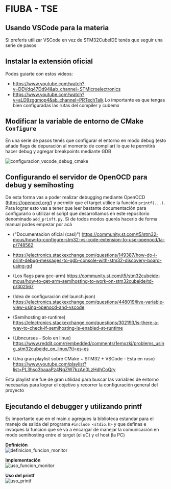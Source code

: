 # FIUBA - TSE
## Usando VSCode para la materia
Si preferis utilizar VSCode en vez de STM32CubeIDE tenés que seguir una serie de pasos

## Instalar la extensión oficial
Podes guiarte con estos videos:
- https://www.youtube.com/watch?v=DDVdq47Dd94&ab_channel=STMicroelectronics
- https://www.youtube.com/watch?v=aLD9zggmop4&ab_channel=PRTechTalk
Lo importante es que tengas bien configuradas las rutas del compiler y cubemx

## Modificar la variable de entorno de CMake `Configure`
En una serie de pasos tenés que configurar el entorno en modo debug (esto añade flags de depuración al momento de compilar)
lo que te permitirá hacer debug y agregar breakpoints mediante GDB

![configuracion_vscode_debug_cmake](https://github.com/user-attachments/assets/b5a7afa0-50f0-4265-86bb-b8645b45a178)

## Configurando el servidor de OpenOCD para debug y semihosting
De esta forma vas a poder realizar debugging mediante OpenOCD (https://openocd.org/) y permitir
que el target utilice la función `printf(...)`. 
Para lograr esto vas a tener que leer bastante documentación para configurarlo o utilizar el script 
que desarrollamos en este repositorio denominado `add_prinft.py`.
Si de todos modos querés hacerlo de forma manual podes empezar por acá 
- ("Documentacion oficial (casi)") https://community.st.com/t5/stm32-mcus/how-to-configure-stm32-vs-code-extension-to-use-openocd/ta-p/748562
- https://electronics.stackexchange.com/questions/149387/how-do-i-print-debug-messages-to-gdb-console-with-stm32-discovery-board-using-gd
- (Los flags para gcc-arm) https://community.st.com/t5/stm32cubeide-mcus/how-to-get-arm-semihosting-to-work-on-stm32cubeide/td-p/302567
- (Idea de configuración del launch.json) https://electronics.stackexchange.com/questions/448019/live-variable-view-using-openocd-and-vscode
- (Semihosting at-runtime) https://electronics.stackexchange.com/questions/302193/is-there-a-way-to-check-if-semihosting-is-enabled-at-runtime
- (Libncurses - Solo en linux) https://www.reddit.com/r/embedded/comments/1emxzkj/problems_using_stm32cubeide_on_linux/?tl=es-es  

- (Una gran playlist sobre CMake + STM32 + VSCode - Esta en ruso) https://www.youtube.com/playlist?list=PL3hso3baaaPz4NgZW7kzAn0LzHdhCoQry

Esta playlist me fue de gran utilidad para buscar las variables de entorno necesarias para lograr el objetivo y recorrer la configuración general del proyecto

## Ejecutando el debugger y utilizando printf
Es importante que en el main.c agregues la biblioteca estandar para el manejo de salida del programa `#include <stdio.h>` y que definas e invoques la funcion que se va a encargar de manejar la comunicación en modo semihosting entre el target (el uC) y el host (la PC)

**Definición**  
![definicion_funcion_monitor](https://github.com/user-attachments/assets/745617e5-b41c-4516-ad21-45c653519116)

**Implementación**  
![uso_funcion_monitor](https://github.com/user-attachments/assets/8e340526-49b5-45db-915f-092159c4a011)

**Uso del printf**  
![uso_printf](https://github.com/user-attachments/assets/44c7684f-0d14-4281-b761-39ab4eba0d7e)


